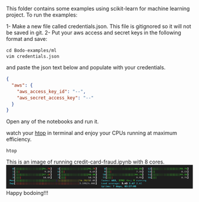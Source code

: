 This folder contains some examples using scikit-learn for machine learning project. 
To run the examples:

1- Make a new file called credentials.json. This file is gitignored so it will not be saved in git.
2- Put your aws access and secret keys in the following format and save:

```shell
cd Bodo-examples/ml
vim credentials.json
```
and paste the json text below and populate with your credentials.

```json
{
  "aws": {
    "aws_access_key_id": "--",
    "aws_secret_access_key": "--"
  }
}
```

Open any of the notebooks and run it.

watch your [htop](https://formulae.brew.sh/formula/htop) in terminal and enjoy your CPUs running at maximum efficiency.

```shell
htop
```

This is an image of running credit-card-fraud.ipynb with 8 cores.
![img.png](img.png)
Happy bodoing!!!
